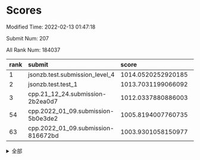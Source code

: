 # Scores

Modified Time: 2022-02-13 01:47:18

Submit Num: 207

All Rank Num: 184037

| rank |               submit               |       score        |       sigma        | pk_num |
| :--- | :--------------------------------- | :----------------- | :----------------- | :----- |
| 1    | jsonzb.test.submission_level_4     | 1014.0520252920185 | 0.7979622565113641 | 3558   |
| 2    | jsonzb.test.test_1                 | 1013.7031199066092 | 0.8383284615121157 | 3559   |
| 3    | cpp.21_12_24.submission-2b2ea0d7   | 1012.0337880886003 | 0.7998433904619541 | 3558   |
| 54   | cpp.2022_01_09.submission-5b0e3de2 | 1005.8194007760735 | 0.7372457031749425 | 3554   |
| 63   | cpp.2022_01_09.submission-816672bd | 1003.9301058150977 | 0.7143313495716342 | 3555   |


<details>
<summary>全部</summary>

| rank |                 submit                 |       score        |       sigma        | pk_num |
| :--- | :------------------------------------- | :----------------- | :----------------- | :----- |
| 1    | jsonzb.test.submission_level_4         | 1014.0520252920185 | 0.7979622565113641 | 3558   |
| 2    | jsonzb.test.test_1                     | 1013.7031199066092 | 0.8383284615121157 | 3559   |
| 3    | cpp.21_12_24.submission-2b2ea0d7       | 1012.0337880886003 | 0.7998433904619541 | 3558   |
| 4    | gobigger.level_3.submission_level_3_46 | 1011.8065295349317 | 0.7511050667482893 | 3556   |
| 5    | gobigger.level_3.submission_level_3_38 | 1011.6792284417229 | 0.7975327983499185 | 3553   |
| 6    | gobigger.level_3.submission_level_3_28 | 1011.5254713797952 | 0.782979329864186  | 3552   |
| 7    | gobigger.level_3.submission_level_3_2  | 1011.3446635507293 | 0.7658624011758678 | 3550   |
| 8    | gobigger.level_3.submission_level_3_30 | 1011.1289561013424 | 0.7524884114062121 | 3561   |
| 9    | gobigger.level_3.submission_level_3_5  | 1010.9394879812938 | 0.7611756813820847 | 3558   |
| 10   | gobigger.level_3.submission_level_3_7  | 1010.9278168445019 | 0.7624656639567257 | 3562   |
| 11   | gobigger.level_3.submission_level_3_21 | 1010.9177431886324 | 0.7458486127114472 | 3556   |
| 12   | gobigger.level_3.submission_level_3_29 | 1010.752071399075  | 0.7552370738210855 | 3558   |
| 13   | gobigger.level_3.submission_level_3_6  | 1010.6927983289307 | 0.7594423184620713 | 3560   |
| 14   | gobigger.level_3.submission_level_3_9  | 1010.6287279551904 | 0.7398521996894041 | 3554   |
| 15   | gobigger.level_3.submission_level_3_3  | 1010.5027767078428 | 0.7739235973729165 | 3550   |
| 16   | gobigger.level_3.submission_level_3_8  | 1010.4718256216596 | 0.7472763189059838 | 3557   |
| 17   | gobigger.level_3.submission_level_3_22 | 1010.3357080451902 | 0.7583756624813515 | 3560   |
| 18   | gobigger.level_3.submission_level_3_13 | 1010.3099968936552 | 0.7506748067756939 | 3561   |
| 19   | gobigger.level_3.submission_level_3_16 | 1010.2817133246936 | 0.7486567475851933 | 3560   |
| 20   | gobigger.level_3.submission_level_3_41 | 1010.2775958787171 | 0.7754569282460648 | 3555   |
| 21   | gobigger.level_3.submission_level_3_49 | 1010.2726430080914 | 0.7549691232540757 | 3559   |
| 22   | gobigger.level_3.submission_level_3_44 | 1010.2675989399067 | 0.7382981595766387 | 3560   |
| 23   | gobigger.level_3.submission_level_3_42 | 1010.2377359588704 | 0.7602836336538717 | 3558   |
| 24   | gobigger.level_3.submission_level_3_12 | 1010.2147112036438 | 0.7705825670140274 | 3557   |
| 25   | gobigger.level_3.submission_level_3_32 | 1010.1422333885819 | 0.7801266536197143 | 3556   |
| 26   | gobigger.level_3.submission_level_3_19 | 1010.1056635501388 | 0.75308782401183   | 3556   |
| 27   | gobigger.level_3.submission_level_3_24 | 1010.0980244292473 | 0.7653275500991004 | 3555   |
| 28   | gobigger.level_3.submission_level_3_1  | 1010.0931047037113 | 0.7726612942309767 | 3556   |
| 29   | gobigger.level_3.submission_level_3_26 | 1010.0735445556619 | 0.7543084309522424 | 3556   |
| 30   | gobigger.level_3.submission_level_3_36 | 1009.9969378409535 | 0.7403455724861518 | 3554   |
| 31   | gobigger.level_3.submission_level_3_27 | 1009.9926017827931 | 0.7538048130157667 | 3554   |
| 32   | gobigger.level_3.submission_level_3_35 | 1009.9510058484444 | 0.7550087225112764 | 3560   |
| 33   | gobigger.level_3.submission_level_3_34 | 1009.9362860934538 | 0.7741561635630873 | 3557   |
| 34   | gobigger.level_3.submission_level_3_40 | 1009.9352804624702 | 0.7822039831537413 | 3557   |
| 35   | gobigger.level_3.submission_level_3_14 | 1009.8429767868872 | 0.7349169072872646 | 3556   |
| 36   | gobigger.level_3.submission_level_3_43 | 1009.7392080162498 | 0.7285960899846071 | 3554   |
| 37   | gobigger.level_3.submission_level_3_4  | 1009.7233135951282 | 0.7613432288922041 | 3556   |
| 38   | gobigger.level_3.submission_level_3_0  | 1009.5830177775059 | 0.7486276267019173 | 3559   |
| 39   | gobigger.level_3.submission_level_3_37 | 1009.5358567347666 | 0.7644814234276138 | 3557   |
| 40   | gobigger.level_3.submission_level_3_48 | 1009.476365154389  | 0.7378268345096894 | 3556   |
| 41   | gobigger.level_3.submission_level_3_18 | 1009.4144506179852 | 0.7376913615025099 | 3562   |
| 42   | gobigger.level_3.submission_level_3_33 | 1009.3806526574282 | 0.7499381206232462 | 3552   |
| 43   | gobigger.level_3.submission_level_3_11 | 1009.3611675683042 | 0.7738773773070773 | 3557   |
| 44   | gobigger.level_3.submission_level_3_23 | 1009.3479011317189 | 0.7483701051944796 | 3554   |
| 45   | gobigger.level_3.submission_level_3_20 | 1009.3302798586849 | 0.7499437022579418 | 3553   |
| 46   | gobigger.level_3.submission_level_3_39 | 1009.1956189411037 | 0.7533304966190527 | 3555   |
| 47   | gobigger.level_3.submission_level_3_45 | 1009.1489677979117 | 0.7468521216772754 | 3555   |
| 48   | gobigger.level_3.submission_level_3_15 | 1008.9972712298587 | 0.7578558905126505 | 3552   |
| 49   | gobigger.level_3.submission_level_3_17 | 1008.8820813492549 | 0.7470687098857117 | 3558   |
| 50   | gobigger.level_3.submission_level_3_31 | 1008.5957221974994 | 0.7384576328897166 | 3557   |
| 51   | gobigger.level_3.submission_level_3_25 | 1008.4248170133957 | 0.7416876961346102 | 3554   |
| 52   | gobigger.level_3.submission_level_3_47 | 1008.2595763479768 | 0.7516321674922131 | 3557   |
| 53   | gobigger.level_3.submission_level_3_10 | 1007.9470801273816 | 0.7489928783903865 | 3559   |
| 54   | cpp.2022_01_09.submission-5b0e3de2     | 1005.8194007760735 | 0.7372457031749425 | 3554   |
| 55   | gobigger.level_1.submission_level_1_43 | 1005.2784905183371 | 0.7410587688426097 | 3555   |
| 56   | gobigger.level_1.submission_level_1_21 | 1004.7005398660095 | 0.7212544392205013 | 3558   |
| 57   | gobigger.level_1.submission_level_1_6  | 1004.6033823970221 | 0.7142796934020387 | 3562   |
| 58   | gobigger.level_1.submission_level_1_15 | 1004.5661306042751 | 0.7264910056964248 | 3558   |
| 59   | gobigger.level_1.submission_level_1_23 | 1004.1408588155655 | 0.7116898892527587 | 3551   |
| 60   | gobigger.level_1.submission_level_1_3  | 1004.08875414741   | 0.721223613482686  | 3556   |
| 61   | gobigger.level_1.submission_level_1_36 | 1003.9847510723853 | 0.7087496837898903 | 3556   |
| 62   | gobigger.level_1.submission_level_1_44 | 1003.9390685489253 | 0.7207836531711501 | 3555   |
| 63   | cpp.2022_01_09.submission-816672bd     | 1003.9301058150977 | 0.7143313495716342 | 3555   |
| 64   | gobigger.level_1.submission_level_1_32 | 1003.920222888249  | 0.7213013739970677 | 3561   |
| 65   | gobigger.level_1.submission_level_1_45 | 1003.8934399187978 | 0.7292620516927205 | 3554   |
| 66   | gobigger.level_1.submission_level_1_41 | 1003.8326492478067 | 0.7234453401901179 | 3558   |
| 67   | gobigger.level_1.submission_level_1_47 | 1003.8159224111521 | 0.7089354714054052 | 3555   |
| 68   | gobigger.level_1.submission_level_1_28 | 1003.7922931815355 | 0.7316389608089241 | 3558   |
| 69   | gobigger.level_1.submission_level_1_37 | 1003.7819217990766 | 0.70862479464117   | 3560   |
| 70   | gobigger.level_1.submission_level_1_27 | 1003.7553083858398 | 0.7162431555293672 | 3556   |
| 71   | gobigger.level_1.submission_level_1_48 | 1003.736423104182  | 0.7240325233561332 | 3555   |
| 72   | gobigger.level_1.submission_level_1_39 | 1003.6245602988504 | 0.710831435748152  | 3557   |
| 73   | gobigger.level_1.submission_level_1_22 | 1003.5579410448801 | 0.7164690836501283 | 3552   |
| 74   | gobigger.level_1.submission_level_1_49 | 1003.5308804570386 | 0.7090197297756504 | 3555   |
| 75   | gobigger.level_1.submission_level_1_14 | 1003.5094873428054 | 0.7155468896197112 | 3558   |
| 76   | gobigger.level_1.submission_level_1_12 | 1003.4340933132058 | 0.711654428755913  | 3554   |
| 77   | gobigger.level_1.submission_level_1_42 | 1003.4057676557817 | 0.7255532709975492 | 3554   |
| 78   | gobigger.level_1.submission_level_1_25 | 1003.3498854027822 | 0.7082177329910888 | 3554   |
| 79   | gobigger.level_1.submission_level_1_26 | 1003.317877047088  | 0.7255231561601952 | 3557   |
| 80   | gobigger.level_1.submission_level_1_16 | 1003.2952679940989 | 0.7217613242114123 | 3557   |
| 81   | gobigger.level_1.submission_level_1_20 | 1003.2501597583846 | 0.7050117485863929 | 3557   |
| 82   | gobigger.level_1.submission_level_1_38 | 1003.0543959824333 | 0.722714894397919  | 3553   |
| 83   | gobigger.level_1.submission_level_1_13 | 1003.045573125042  | 0.7109347610801341 | 3561   |
| 84   | gobigger.level_1.submission_level_1_5  | 1002.9978289448807 | 0.7041972235747334 | 3557   |
| 85   | gobigger.level_1.submission_level_1_7  | 1002.9958391937776 | 0.7109943367753352 | 3556   |
| 86   | gobigger.level_1.submission_level_1_18 | 1002.8353127662299 | 0.7083158115047951 | 3557   |
| 87   | gobigger.level_1.submission_level_1_10 | 1002.8277051326523 | 0.7227526771178124 | 3558   |
| 88   | gobigger.level_1.submission_level_1_24 | 1002.7779070161512 | 0.7229886937401198 | 3561   |
| 89   | gobigger.level_1.submission_level_1_34 | 1002.7432201326411 | 0.7183248301229865 | 3557   |
| 90   | gobigger.level_1.submission_level_1_2  | 1002.6541484930021 | 0.7104549317119112 | 3554   |
| 91   | gobigger.level_1.submission_level_1_8  | 1002.6434630054946 | 0.7081401171681827 | 3560   |
| 92   | gobigger.level_1.submission_level_1_33 | 1002.4813031679939 | 0.7186319550929435 | 3555   |
| 93   | gobigger.level_1.submission_level_1_30 | 1002.4637856458792 | 0.7322987109088545 | 3555   |
| 94   | gobigger.level_1.submission_level_1_40 | 1002.437997254941  | 0.7078568332791622 | 3558   |
| 95   | gobigger.level_1.submission_level_1_0  | 1002.4145700655888 | 0.7161158165984431 | 3559   |
| 96   | gobigger.level_1.submission_level_1_11 | 1002.4119481332915 | 0.7171702030846167 | 3559   |
| 97   | gobigger.level_1.submission_level_1_9  | 1002.3699982981148 | 0.7141470738170365 | 3551   |
| 98   | gobigger.level_1.submission_level_1_4  | 1002.2373855434092 | 0.7053965518036045 | 3560   |
| 99   | gobigger.level_1.submission_level_1_35 | 1002.1983578538515 | 0.7086293025864746 | 3555   |
| 100  | gobigger.level_1.submission_level_1_1  | 1002.1078822341134 | 0.7137967041738229 | 3554   |
| 101  | gobigger.level_1.submission_level_1_31 | 1001.9715149897651 | 0.7186009161029637 | 3553   |
| 102  | gobigger.level_1.submission_level_1_46 | 1001.7374485304317 | 0.7062565974815938 | 3558   |
| 103  | gobigger.level_1.submission_level_1_17 | 1001.6853992651701 | 0.705883936244303  | 3556   |
| 104  | gobigger.level_1.submission_level_1_19 | 1001.6547143416043 | 0.7081976397146541 | 3555   |
| 105  | gobigger.level_1.submission_level_1_29 | 1001.4155152291283 | 0.7078011088058772 | 3555   |
| 106  | gobigger.random.submission_random_0    | 997.6160888915543  | 0.6949725250154127 | 3562   |
| 107  | gobigger.random.submission_random_30   | 996.9802033680635  | 0.7161224099134783 | 3551   |
| 108  | gobigger.random.submission_random_27   | 996.8953678364104  | 0.7188325384178054 | 3558   |
| 109  | gobigger.random.submission_random_44   | 996.8890812195526  | 0.7092193903793829 | 3551   |
| 110  | gobigger.random.submission_random_41   | 996.7270270827466  | 0.7127047902609787 | 3555   |
| 111  | gobigger.random.submission_random_49   | 996.6693655342489  | 0.7169816265078122 | 3558   |
| 112  | gobigger.random.submission_random_39   | 996.6483290661236  | 0.7017820170358141 | 3558   |
| 113  | gobigger.random.submission_random_36   | 996.6457049721558  | 0.7068401662253968 | 3560   |
| 114  | gobigger.random.submission_random_18   | 996.6455613983441  | 0.7134630157657379 | 3558   |
| 115  | gobigger.random.submission_random_45   | 996.5880069340146  | 0.7096603021367536 | 3552   |
| 116  | gobigger.random.submission_random_12   | 996.554014819385   | 0.6962340522296886 | 3556   |
| 117  | gobigger.random.submission_random_19   | 996.4962647851324  | 0.7058173759681713 | 3556   |
| 118  | gobigger.random.submission_random_16   | 996.4897384543391  | 0.7172091129029703 | 3559   |
| 119  | gobigger.random.submission_random_38   | 996.4624216754955  | 0.7127347138221827 | 3555   |
| 120  | gobigger.random.submission_random_2    | 996.3321979398917  | 0.7182152983440206 | 3551   |
| 121  | gobigger.random.submission_random_15   | 996.3308949219177  | 0.7116439219104834 | 3560   |
| 122  | gobigger.random.submission_random_3    | 996.2872048236298  | 0.7036393667256325 | 3558   |
| 123  | gobigger.random.submission_random_43   | 996.2564624367985  | 0.719149651938584  | 3554   |
| 124  | gobigger.random.submission_random_47   | 996.2466321306738  | 0.7117105005598008 | 3561   |
| 125  | gobigger.random.submission_random_21   | 996.2110303977629  | 0.7119055381037944 | 3553   |
| 126  | gobigger.random.submission_random_9    | 996.1240316295085  | 0.7144578890731381 | 3560   |
| 127  | gobigger.random.submission_random_48   | 996.0369397156089  | 0.7133131764767555 | 3555   |
| 128  | gobigger.random.submission_random_35   | 995.9655165672932  | 0.7168076705055494 | 3552   |
| 129  | gobigger.random.submission_random_6    | 995.9416732988498  | 0.7103267540103894 | 3557   |
| 130  | gobigger.random.submission_random_34   | 995.9081231814384  | 0.706768087994248  | 3562   |
| 131  | gobigger.random.submission_random_20   | 995.904487819219   | 0.7170140755759155 | 3553   |
| 132  | gobigger.random.submission_random_26   | 995.8711491775423  | 0.7079308714274553 | 3552   |
| 133  | gobigger.random.submission_random_42   | 995.8512435345724  | 0.7053390147513247 | 3558   |
| 134  | gobigger.random.submission_random_28   | 995.7126361050549  | 0.7176130137652387 | 3554   |
| 135  | gobigger.random.submission_random_31   | 995.6870603270629  | 0.7230577561803244 | 3553   |
| 136  | gobigger.random.submission_random_1    | 995.6866436003218  | 0.7155369589455721 | 3558   |
| 137  | gobigger.random.submission_random_37   | 995.6164736299211  | 0.7092843531934843 | 3558   |
| 138  | gobigger.random.submission_random_46   | 995.5649708152388  | 0.7077091098373287 | 3555   |
| 139  | gobigger.random.submission_random_29   | 995.4944682236782  | 0.7144899880779352 | 3552   |
| 140  | gobigger.random.submission_random_33   | 995.4890169912438  | 0.7125670722373793 | 3553   |
| 141  | gobigger.random.submission_random_8    | 995.4438280988459  | 0.7195712748187177 | 3554   |
| 142  | gobigger.random.submission_random_7    | 995.425617910224   | 0.7093439170271362 | 3560   |
| 143  | gobigger.random.submission_random_25   | 995.4003748512359  | 0.7042880233660076 | 3556   |
| 144  | gobigger.random.submission_random_23   | 995.3488890645925  | 0.7061686526064602 | 3556   |
| 145  | gobigger.random.submission_random_10   | 995.3240537719616  | 0.7091915471163445 | 3554   |
| 146  | gobigger.random.submission_random_13   | 995.3212113949884  | 0.7234611395665346 | 3557   |
| 147  | gobigger.random.submission_random_5    | 995.2687911509773  | 0.7034970757192942 | 3552   |
| 148  | gobigger.random.submission_random_40   | 995.198026518198   | 0.7055872984107012 | 3558   |
| 149  | gobigger.random.submission_random_14   | 995.0221146687977  | 0.720744487171958  | 3558   |
| 150  | gobigger.random.submission_random_4    | 995.0186055659004  | 0.7067731966237824 | 3554   |
| 151  | gobigger.random.submission_random_22   | 994.9164148732177  | 0.7104490859574952 | 3556   |
| 152  | gobigger.random.submission_random_32   | 994.8964573141753  | 0.7104399643141572 | 3561   |
| 153  | gobigger.random.submission_random_24   | 994.6899676503019  | 0.7228506651898505 | 3558   |
| 154  | gobigger.random.submission_random_17   | 994.6273344649385  | 0.7198433041296101 | 3553   |
| 155  | gobigger.level_2.submission_level_2_5  | 994.3030991309173  | 0.727787934649568  | 3558   |
| 156  | gobigger.level_2.submission_level_2_37 | 993.9611280708409  | 0.7390796441602527 | 3556   |
| 157  | gobigger.random.submission_random_11   | 993.9178651563238  | 0.719563361855641  | 3556   |
| 158  | gobigger.level_2.submission_level_2_1  | 993.6259842677431  | 0.738778507668333  | 3555   |
| 159  | gobigger.level_2.submission_level_2_34 | 993.5859020013663  | 0.7462213968097182 | 3556   |
| 160  | gobigger.level_2.submission_level_2_43 | 993.4270945031042  | 0.724405944980855  | 3555   |
| 161  | gobigger.level_2.submission_level_2_27 | 993.3094803507815  | 0.7326233562280512 | 3558   |
| 162  | gobigger.level_2.submission_level_2_0  | 993.2665990270223  | 0.723081160963167  | 3556   |
| 163  | gobigger.level_2.submission_level_2_38 | 993.1964695814638  | 0.7298531328496731 | 3556   |
| 164  | gobigger.level_2.submission_level_2_47 | 992.9780427309937  | 0.7384269877385201 | 3558   |
| 165  | gobigger.level_2.submission_level_2_46 | 992.9193498737984  | 0.7321683545619622 | 3559   |
| 166  | gobigger.level_2.submission_level_2_35 | 992.8118439760929  | 0.7286480796870407 | 3556   |
| 167  | gobigger.level_2.submission_level_2_24 | 992.7957725969851  | 0.7230562151009303 | 3558   |
| 168  | gobigger.level_2.submission_level_2_18 | 992.5268929587113  | 0.7360841306711435 | 3558   |
| 169  | gobigger.level_2.submission_level_2_7  | 992.4207768932586  | 0.7518216299301282 | 3554   |
| 170  | gobigger.level_2.submission_level_2_14 | 992.3878214277103  | 0.7422383409489615 | 3557   |
| 171  | gobigger.level_2.submission_level_2_42 | 992.3689963714047  | 0.7372532674806398 | 3550   |
| 172  | gobigger.level_2.submission_level_2_9  | 992.2772857300072  | 0.7382154232534728 | 3552   |
| 173  | gobigger.level_2.submission_level_2_6  | 992.2521725169632  | 0.72303879278147   | 3558   |
| 174  | gobigger.level_2.submission_level_2_12 | 992.2515980079157  | 0.7304543168149359 | 3557   |
| 175  | gobigger.level_2.submission_level_2_28 | 992.2132616331885  | 0.7420672611517324 | 3554   |
| 176  | gobigger.level_2.submission_level_2_36 | 992.1882938829668  | 0.7528796380830147 | 3558   |
| 177  | gobigger.level_2.submission_level_2_21 | 992.1180691632558  | 0.7475610042642941 | 3553   |
| 178  | gobigger.level_2.submission_level_2_2  | 992.108052783839   | 0.740299225868619  | 3556   |
| 179  | gobigger.level_2.submission_level_2_11 | 992.0938246731165  | 0.7487987725106916 | 3553   |
| 180  | gobigger.level_2.submission_level_2_49 | 992.0510114950247  | 0.7453296031480935 | 3561   |
| 181  | gobigger.level_2.submission_level_2_40 | 991.982722160322   | 0.7390989251795625 | 3557   |
| 182  | gobigger.level_2.submission_level_2_45 | 991.9730222695003  | 0.7306545710305682 | 3559   |
| 183  | gobigger.level_2.submission_level_2_31 | 991.9095952125319  | 0.7411315390347555 | 3559   |
| 184  | gobigger.level_2.submission_level_2_23 | 991.8919188071716  | 0.7445137164174643 | 3559   |
| 185  | gobigger.level_2.submission_level_2_17 | 991.8513807452193  | 0.7397450363587511 | 3554   |
| 186  | gobigger.level_2.submission_level_2_13 | 991.8251713797508  | 0.7508159198025057 | 3553   |
| 187  | gobigger.level_2.submission_level_2_48 | 991.824150315296   | 0.7504198827137036 | 3555   |
| 188  | gobigger.level_2.submission_level_2_39 | 991.77769428342    | 0.7389528029406279 | 3558   |
| 189  | gobigger.level_2.submission_level_2_25 | 991.7490631092144  | 0.7515366334334114 | 3554   |
| 190  | gobigger.level_2.submission_level_2_26 | 991.7135574130975  | 0.7474140390602884 | 3555   |
| 191  | gobigger.level_2.submission_level_2_3  | 991.6874709683128  | 0.7685879211248968 | 3558   |
| 192  | gobigger.level_2.submission_level_2_4  | 991.6450704295836  | 0.76795883772149   | 3557   |
| 193  | gobigger.level_2.submission_level_2_33 | 991.610030072948   | 0.7614702249443362 | 3559   |
| 194  | gobigger.level_2.submission_level_2_32 | 991.5620413793885  | 0.7332328253980659 | 3555   |
| 195  | gobigger.level_2.submission_level_2_30 | 991.5074376721694  | 0.7402947402736646 | 3557   |
| 196  | gobigger.level_2.submission_level_2_19 | 991.5057728920336  | 0.751547223336569  | 3550   |
| 197  | gobigger.level_2.submission_level_2_22 | 991.4678186497644  | 0.7643602905070097 | 3553   |
| 198  | gobigger.level_2.submission_level_2_20 | 991.4602512992009  | 0.7296324423706378 | 3553   |
| 199  | gobigger.level_2.submission_level_2_10 | 991.3877048008314  | 0.7581736560835282 | 3556   |
| 200  | gobigger.level_2.submission_level_2_29 | 991.292609415041   | 0.7744242292511981 | 3559   |
| 201  | gobigger.level_2.submission_level_2_41 | 991.2616910666651  | 0.7694809099784103 | 3555   |
| 202  | gobigger.level_2.submission_level_2_15 | 991.0920584266171  | 0.7596788076138092 | 3556   |
| 203  | gobigger.level_2.submission_level_2_8  | 990.9177579404994  | 0.7588831288337029 | 3558   |
| 204  | gobigger.level_2.submission_level_2_16 | 990.7803903090929  | 0.7615437393484142 | 3564   |
| 205  | gobigger.level_2.submission_level_2_44 | 990.0594479455663  | 0.7757802912466897 | 3559   |
| 206  | gobigger.none.submission_none_1        | 979.2659385036079  | 1.1900424430561787 | 3556   |
| 207  | gobigger.none.submission_none_0        | 974.765710888577   | 1.4744311761172104 | 3555   |

</details>